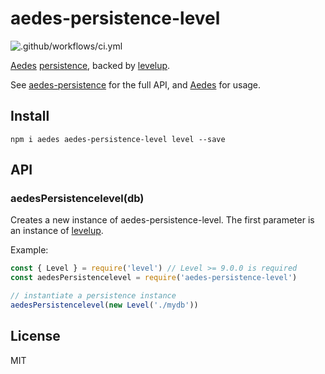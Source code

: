 # aedes-persistence-level

![.github/workflows/ci.yml](https://github.com/moscajs/aedes-persistence-level/workflows/.github/workflows/ci.yml/badge.svg)

[Aedes][aedes] [persistence][persistence], backed by [levelup][levelup].

See [aedes-persistence][persistence] for the full API, and [Aedes][aedes] for usage.

## Install

```
npm i aedes aedes-persistence-level level --save
```

## API

<a name="constructor"></a>
### aedesPersistencelevel(db)

Creates a new instance of aedes-persistence-level.
The first parameter is an instance of [levelup][levelup].

Example:

```js
const { Level } = require('level') // Level >= 9.0.0 is required 
const aedesPersistencelevel = require('aedes-persistence-level')

// instantiate a persistence instance
aedesPersistencelevel(new Level('./mydb'))
```

## License

MIT

[aedes]: https://github.com/mcollina/aedes
[persistence]: https://github.com/mcollina/aedes-persistence
[levelup]: http://npm.im/levelup
